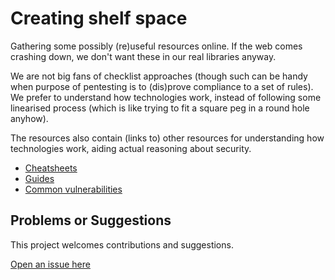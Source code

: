 # Creating shelf space

Gathering some possibly (re)useful resources online. If the web comes crashing down, we don't want these in our real libraries anyway.

We are not big fans of checklist approaches (though such can be handy when purpose of pentesting is to (dis)prove compliance to a set of rules). We prefer to understand how technologies work, instead of following some linearised process (which is like trying to fit a square peg in a round hole anyhow). 

The resources also contain (links to) other resources for understanding how technologies work, aiding actual reasoning about security.

* [Cheatsheets](cheatsheets/README)
* [Guides](guides)
* [Common vulnerabilities](vulnerabilities)

## Problems or Suggestions

This project welcomes contributions and suggestions. 

[Open an issue here](https://github.com/tymyrddin/orchard/issues)



